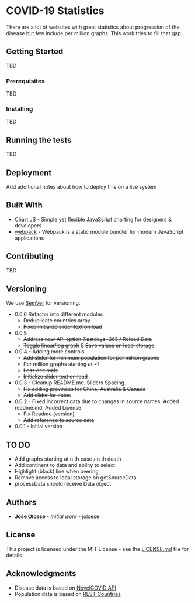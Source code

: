 # COVID-19 Statistics

There are a lot of websites with great statistics about progression of the disease but few include per million graphs. This work tries to fill that gap.

## Getting Started

TBD

### Prerequisites

TBD

### Installing

TBD

## Running the tests

TBD

## Deployment

Add additional notes about how to deploy this on a live system

## Built With

* [Chart.JS](https://www.chartjs.org/) - Simple yet flexible JavaScript charting for designers & developers
* [webpack](https://webpack.js.org/) - Webpack is a static module bundler for modern JavaScript applications

## Contributing

TBD

## Versioning

We use [SemVer](http://semver.org/) for versioning.

* 0.0.6 Refactor into different modules
  * ~~Deduplicate countries array~~
  * ~~Fixed Initialize slider text on load~~
* 0.0.5
  * ~~Address new API option ?lastdays=365 / Reload Data~~
  * ~~Toggle linear/log graph~~
  8 ~~Save values on local storage~~
* 0.0.4 - Adding more controls
  * ~~Add slider for minimum population for per million graphs~~
  * ~~Per million graphs starting at >1~~
  * ~~Less decimals~~
  * ~~Initialize slider text on load~~
* 0.0.3 - Cleanup README.md. Sliders Spacing.
  * ~~Fix adding provinces for China, Australia & Canada~~
  * ~~Add slider for dates~~
* 0.0.2 - Fixed incorrect data due to changes in source names. Added readme.md. Added License
  * ~~Fix Readme (version)~~
  * ~~Add reference to source data~~
* 0.0.1 - Initial version

## TO DO
* Add graphs starting at n th case / n th death
* Add continent to data and ability to select
* Highlight (black) line when overing
* Remove access to local storage on getSourceData
* processData should receive Data object

## Authors

* **Jose Olcese** - *Initial work* - [jolcese](https://github.com/jolcese)

## License

This project is licensed under the MIT License - see the [LICENSE.md](LICENSE.md) file for details

## Acknowledgments

* Disease data is based on [NovelCOVID API](https://github.com/novelcovid/api)
* Population data is based on [REST Countries](https://restcountries.eu)
